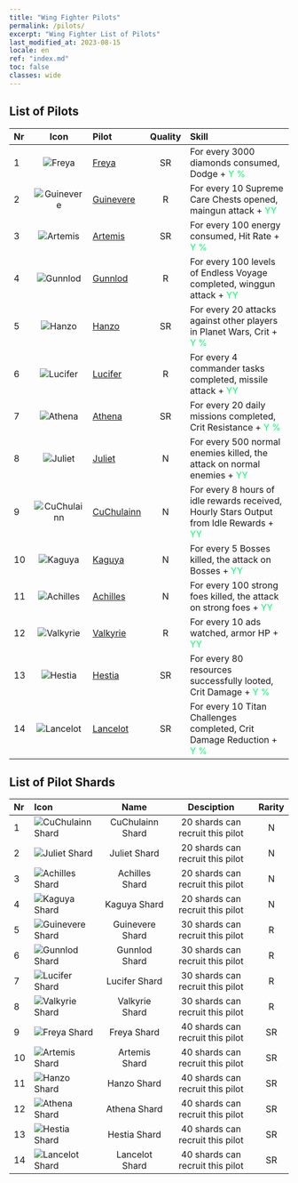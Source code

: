 ```yaml
---
title: "Wing Fighter Pilots"
permalink: /pilots/
excerpt: "Wing Fighter List of Pilots"
last_modified_at: 2023-08-15
locale: en
ref: "index.md"
toc: false
classes: wide
---
```

## List of Pilots

  |  Nr | Icon | Pilot | Quality |     Skill     |
  |:----|:----:|:----------|:-------:|:--------------|
  | 1 | ![Freya](/images/pilots/aviator_piece_5001_p.png) | [Freya](/pilots/Freya) | SR | For every 3000 diamonds consumed, Dodge + <span style="color: #03ff6b">Y %</span><br/><span style="color: #000000;"></span> |
  | 2 | ![Guinevere](/images/pilots/aviator_piece_4001_p.png) | [Guinevere](/pilots/Guinevere) | R | For every 10 Supreme Care Chests opened, maingun attack + <span style="color: #03ff6b">YY</span><br/><span style="color: #000000;"></span> |
  | 3 | ![Artemis](/images/pilots/aviator_piece_5002_p.png) | [Artemis](/pilots/Artemis) | SR | For every 100 energy consumed, Hit Rate + <span style="color: #03ff6b">Y %</span><br/><span style="color: #000000;"></span> |
  | 4 | ![Gunnlod](/images/pilots/aviator_piece_4002_p.png) | [Gunnlod](/pilots/Gunnlod) | R | For every 100 levels of Endless Voyage completed, winggun attack + <span style="color: #03ff6b">YY</span><br/><span style="color: #000000;"></span> |
  | 5 | ![Hanzo](/images/pilots/aviator_piece_5003_p.png) | [Hanzo](/pilots/Hanzo) | SR | For every 20 attacks against other players in Planet Wars, Crit + <span style="color: #03ff6b">Y %</span><br/><span style="color: #000000;"></span> |
  | 6 | ![Lucifer](/images/pilots/aviator_piece_4003_p.png) | [Lucifer](/pilots/Lucifer) | R | For every 4 commander tasks completed, missile attack + <span style="color: #03ff6b">YY</span><br/><span style="color: #000000;"></span> |
  | 7 | ![Athena](/images/pilots/aviator_piece_5004_p.png) | [Athena](/pilots/Athena) | SR | For every 20 daily missions completed, Crit Resistance + <span style="color: #03ff6b">Y %</span><br/><span style="color: #000000;"></span> |
  | 8 | ![Juliet](/images/pilots/aviator_piece_3002_p.png) | [Juliet](/pilots/Juliet) | N | For every 500 normal enemies killed, the attack on normal enemies + <span style="color: #03ff6b">YY</span><br/><span style="color: #000000;"></span> |
  | 9 | ![CuChulainn](/images/pilots/aviator_piece_3001_p.png) | [CuChulainn](/pilots/CuChulainn) | N | For every 8 hours of idle rewards received, Hourly Stars Output from Idle Rewards + <span style="color: #03ff6b">YY</span><br/><span style="color: #000000;"></span> |
  | 10 | ![Kaguya](/images/pilots/aviator_piece_3004_p.png) | [Kaguya](/pilots/Kaguya) | N | For every 5 Bosses killed, the attack on Bosses + <span style="color: #03ff6b">YY</span><br/><span style="color: #000000;"></span> |
  | 11 | ![Achilles](/images/pilots/aviator_piece_3003_p.png) | [Achilles](/pilots/Achilles) | N | For every 100 strong foes killed, the attack on strong foes + <span style="color: #03ff6b">YY</span><br/><span style="color: #000000;"></span> |
  | 12 | ![Valkyrie](/images/pilots/aviator_piece_4004_p.png) | [Valkyrie](/pilots/Valkyrie) | R | For every 10 ads watched, armor HP + <span style="color: #03ff6b">YY</span><br/><span style="color: #000000;"></span> |
  | 13 | ![Hestia](/images/pilots/aviator_piece_5005_p.png) | [Hestia](/pilots/Hestia) | SR | For every 80 resources successfully looted, Crit Damage + <span style="color: #03ff6b">Y %</span><br/><span style="color: #000000;"></span> |
  | 14 | ![Lancelot](/images/pilots/aviator_piece_5006_p.png) | [Lancelot](/pilots/Lancelot) | SR | For every 10 Titan Challenges completed, Crit Damage Reduction + <span style="color: #03ff6b">Y %</span><br/><span style="color: #000000;"></span> |

## List of Pilot Shards


  |  Nr |    Icon   |  Name  |    Desciption  | Rarity |
  |:----|:----------|:------:|:--------------:|:------:|
  | 1 | ![CuChulainn Shard](/images/pilots/CuChulainn_Shard_p.png) | CuChulainn Shard | 20 shards can recruit this pilot | N |
  | 2 | ![Juliet Shard](/images/pilots/Juliet_Shard_p.png) | Juliet Shard | 20 shards can recruit this pilot | N |
  | 3 | ![Achilles Shard](/images/pilots/Achilles_Shard_p.png) | Achilles Shard | 20 shards can recruit this pilot | N |
  | 4 | ![Kaguya Shard](/images/pilots/Kaguya_Shard_p.png) | Kaguya Shard | 20 shards can recruit this pilot | N |
  | 5 | ![Guinevere Shard](/images/pilots/Guinevere_Shard_p.png) | Guinevere Shard | 30 shards can recruit this pilot | R |
  | 6 | ![Gunnlod Shard](/images/pilots/Gunnlod_Shard_p.png) | Gunnlod Shard | 30 shards can recruit this pilot | R |
  | 7 | ![Lucifer Shard](/images/pilots/Lucifer_Shard_p.png) | Lucifer Shard | 30 shards can recruit this pilot | R |
  | 8 | ![Valkyrie Shard](/images/pilots/Valkyrie_Shard_p.png) | Valkyrie Shard | 30 shards can recruit this pilot | R |
  | 9 | ![Freya Shard](/images/pilots/Freya_Shard_p.png) | Freya Shard | 40 shards can recruit this pilot | SR |
  | 10 | ![Artemis Shard](/images/pilots/Artemis_Shard_p.png) | Artemis Shard | 40 shards can recruit this pilot | SR |
  | 11 | ![Hanzo Shard](/images/pilots/Hanzo_Shard_p.png) | Hanzo Shard | 40 shards can recruit this pilot | SR |
  | 12 | ![Athena Shard](/images/pilots/Athena_Shard_p.png) | Athena Shard | 40 shards can recruit this pilot | SR |
  | 13 | ![Hestia Shard](/images/pilots/Hestia_Shard_p.png) | Hestia Shard | 40 shards can recruit this pilot | SR |
  | 14 | ![Lancelot Shard](/images/pilots/Lancelot_Shard_p.png) | Lancelot Shard | 40 shards can recruit this pilot | SR |
